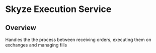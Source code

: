 # Skyze Execution Service

## Overview
Handles the the process between receiving orders, executing them on exchanges and managing fills
